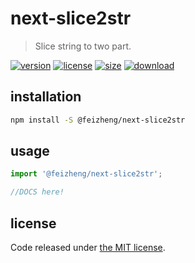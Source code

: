# next-slice2str
> Slice string to two part.

[![version][version-image]][version-url]
[![license][license-image]][license-url]
[![size][size-image]][size-url]
[![download][download-image]][download-url]

## installation
```bash
npm install -S @feizheng/next-slice2str
```

## usage
```js
import '@feizheng/next-slice2str';

//DOCS here!
```

## license
Code released under [the MIT license](https://github.com/afeiship/next-slice2str/blob/master/LICENSE.txt).

[version-image]: https://img.shields.io/npm/v/@feizheng/next-slice2str
[version-url]: https://npmjs.org/package/@feizheng/next-slice2str

[license-image]: https://img.shields.io/npm/l/@feizheng/next-slice2str
[license-url]: https://github.com/afeiship/next-slice2str/blob/master/LICENSE.txt

[size-image]: https://img.shields.io/bundlephobia/minzip/@feizheng/next-slice2str
[size-url]: https://github.com/afeiship/next-slice2str/blob/master/dist/next-slice2str.min.js

[download-image]: https://img.shields.io/npm/dm/@feizheng/next-slice2str
[download-url]: https://www.npmjs.com/package/@feizheng/next-slice2str
